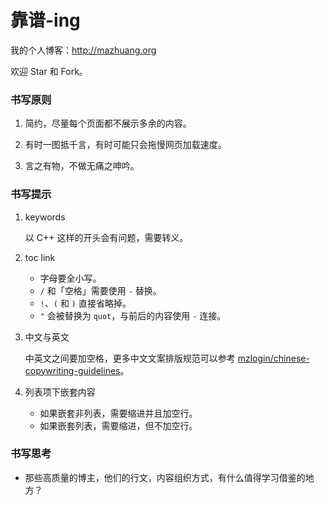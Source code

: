 靠谱-ing
=================

我的个人博客：<http://mazhuang.org>

欢迎 Star 和 Fork。

### 书写原则

1. 简约，尽量每个页面都不展示多余的内容。

2. 有时一图抵千言，有时可能只会拖慢网页加载速度。

3. 言之有物，不做无痛之呻吟。

### 书写提示

1. keywords

    以 C++ 这样的开头会有问题，需要转义。

1. toc link
    * 字母要全小写。
    * `/` 和「空格」需要使用 `-` 替换。
    * `!`、`(` 和 `)` 直接省略掉。
    * `"` 会被替换为 `quot`，与前后的内容使用 `-` 连接。

1. 中文与英文

    中英文之间要加空格，更多中文文案排版规范可以参考 [mzlogin/chinese-copywriting-guidelines](https://github.com/mzlogin/chinese-copywriting-guidelines)。

1. 列表项下嵌套内容
    * 如果嵌套非列表，需要缩进并且加空行。
    * 如果嵌套列表，需要缩进，但不加空行。

### 书写思考

* 那些高质量的博主，他们的行文，内容组织方式，有什么值得学习借鉴的地方？
